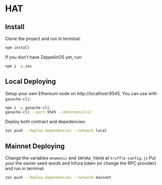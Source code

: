 # HAT

## Install

Clone the project and run in terminal:
```bash
npm install
```

If you don't have ZeppelinOS yet, run:
```bash
npm i -g zos
```

## Local Deploying
Setup your own Ethereum node on http://localhost:9545, You can use with `ganache-cli`:
```bash
npm i -g ganache-cli
ganache-cli --port 9545 --deterministic
```

Deploy both contract and depedencies:
```bash
zos push --deploy-dependencies --network local
```

## Mainnet Deploying

Change the variables `mnemonic` and `INFURA_TOKEN` at `truffle-config.js` Put your the owner seed words and Infura token (or change the RPC provider) and run in terminal:

```bash
zos push --deploy-dependencies --network mainnet
```

